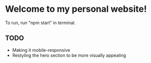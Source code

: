 # Welcome to my personal website!

To run, run "npm start" in terminal.

## TODO
- Making it mobile-responsive
- Restyling the hero section to be more visually appealing
